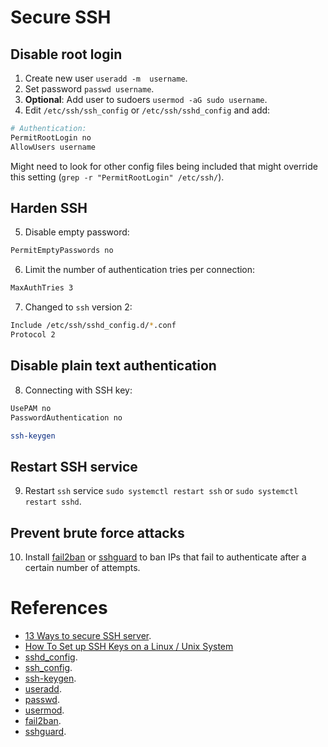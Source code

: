 # Secure SSH

## Disable root login

1. Create new user `useradd -m  username`.
2. Set password `passwd username`.
3. **Optional**: Add user to sudoers `usermod -aG sudo username`.
4. Edit `/etc/ssh/ssh_config` or `/etc/ssh/sshd_config` and add:
```bash
# Authentication:
PermitRootLogin no
AllowUsers username
```
Might need to look for other config files being included that might override this setting (`grep -r "PermitRootLogin" /etc/ssh/`).

## Harden SSH
5. Disable empty password:
```bash
PermitEmptyPasswords no
```
6. Limit the number of authentication tries per connection:
```bash
MaxAuthTries 3
```
7. Changed to `ssh` version 2:
```bash
Include /etc/ssh/sshd_config.d/*.conf
Protocol 2
```
## Disable plain text authentication
8. Connecting with SSH key:
```bash
UsePAM no
PasswordAuthentication no
```

```bash
ssh-keygen 
```
## Restart SSH service
9. Restart `ssh` service `sudo systemctl restart ssh` or `sudo systemctl restart sshd`.

## Prevent brute force attacks
10. Install [fail2ban](https://github.com/fail2ban/fail2ban) or [sshguard](https://www.sshguard.net/) to ban IPs that fail to authenticate after a certain number of attempts.

# References
* [13 Ways to secure SSH server](https://www.makeuseof.com/improve-your-linux-server-security-with-these-hardening-steps/).
* [How To Set up SSH Keys on a Linux / Unix System](https://www.cyberciti.biz/faq/how-to-set-up-ssh-keys-on-linux-unix/)
* [sshd_config](https://linux.die.net/man/5/sshd_config).
* [ssh_config](https://linux.die.net/man/5/ssh_config).
* [ssh-keygen](https://linux.die.net/man/1/ssh-keygen).
* [useradd](https://linux.die.net/man/8/useradd).
* [passwd](https://linux.die.net/man/1/passwd).
* [usermod](https://linux.die.net/man/8/usermod).
* [fail2ban](https://github.com/fail2ban/fail2ban).
* [sshguard](https://www.sshguard.net/).
